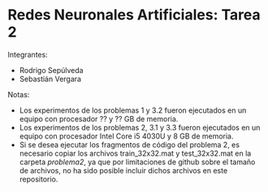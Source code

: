 # Redes Neuronales Artificiales: Tarea 2

Integrantes:
- Rodrigo Sepúlveda
- Sebastián Vergara

Notas: 

- Los experimentos de los problemas 1 y 3.2 fueron ejecutados en un equipo con procesador ?? y ?? GB de memoria.
- Los experimentos de los problemas 2, 3.1 y 3.3 fueron ejecutados en un equipo con procesador Intel Core i5 4030U y 8 GB de memoria.
- Si se desea ejecutar los fragmentos de código del problema 2, es necesario copiar los archivos train_32x32.mat y test_32x32.mat en la carpeta *problema2*, ya que por limitaciones de github sobre el tamaño de archivos, no ha sido posible incluir dichos archivos en este repositorio.
